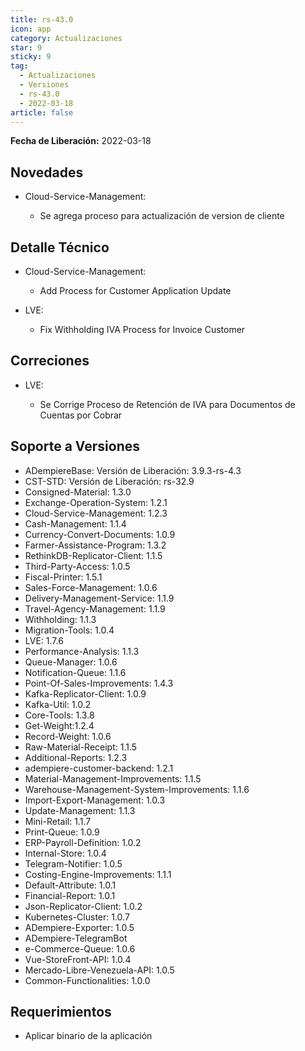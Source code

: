 ```yaml
---
title: rs-43.0
icon: app
category: Actualizaciones
star: 9
sticky: 9
tag:
  - Actualizaciones
  - Versiones
  - rs-43.0
  - 2022-03-18
article: false
---
```


**Fecha de Liberación:** 2022-03-18

## Novedades

- Cloud-Service-Management:

  - Se agrega proceso para actualización de version de cliente

## Detalle Técnico

- Cloud-Service-Management:
  
  - Add Process for Customer Application Update
  
- LVE:

  - Fix Withholding IVA Process for Invoice Customer

## Correciones

- LVE:

  - Se Corrige Proceso de Retención de IVA para Documentos de Cuentas por Cobrar

## Soporte a Versiones

- ADempiereBase: Versión de Liberación: 3.9.3-rs-4.3
- CST-STD: Versión de Liberación: rs-32.9
- Consigned-Material: 1.3.0
- Exchange-Operation-System: 1.2.1
- Cloud-Service-Management: 1.2.3
- Cash-Management: 1.1.4
- Currency-Convert-Documents: 1.0.9
- Farmer-Assistance-Program: 1.3.2
- RethinkDB-Replicator-Client: 1.1.5
- Third-Party-Access: 1.0.5
- Fiscal-Printer: 1.5.1
- Sales-Force-Management: 1.0.6
- Delivery-Management-Service: 1.1.9
- Travel-Agency-Management: 1.1.9
- Withholding: 1.1.3
- Migration-Tools: 1.0.4
- LVE: 1.7.6
- Performance-Analysis: 1.1.3
- Queue-Manager: 1.0.6
- Notification-Queue: 1.1.6
- Point-Of-Sales-Improvements: 1.4.3
- Kafka-Replicator-Client: 1.0.9
- Kafka-Util: 1.0.2
- Core-Tools: 1.3.8
- Get-Weight:1.2.4
- Record-Weight: 1.0.6
- Raw-Material-Receipt: 1.1.5
- Additional-Reports: 1.2.3
- adempiere-customer-backend: 1.2.1
- Material-Management-Improvements: 1.1.5
- Warehouse-Management-System-Improvements: 1.1.6
- Import-Export-Management: 1.0.3
- Update-Management: 1.1.3
- Mini-Retail: 1.1.7
- Print-Queue: 1.0.9
- ERP-Payroll-Definition: 1.0.2
- Internal-Store: 1.0.4
- Telegram-Notifier: 1.0.5
- Costing-Engine-Improvements: 1.1.1
- Default-Attribute: 1.0.1
- Financial-Report: 1.0.1
- Json-Replicator-Client: 1.0.2
- Kubernetes-Cluster: 1.0.7
- ADempiere-Exporter: 1.0.5
- ADempiere-TelegramBot
- e-Commerce-Queue: 1.0.6
- Vue-StoreFront-API: 1.0.4
- Mercado-Libre-Venezuela-API: 1.0.5
- Common-Functionalities: 1.0.0

## Requerimientos

- Aplicar binario de la aplicación
